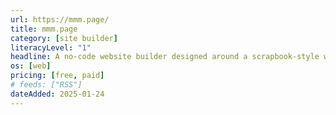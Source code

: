 ```yaml
---
url: https://mmm.page/
title: mmm.page
category: [site builder]
literacyLevel: "1"
headline: A no-code website builder designed around a scrapbook-style workflow. Useful for one-page portfolios, landing pages, or collages / moodboards.
os: [web]
pricing: [free, paid]
# feeds: ["RSS"]
dateAdded: 2025-01-24
---
```

